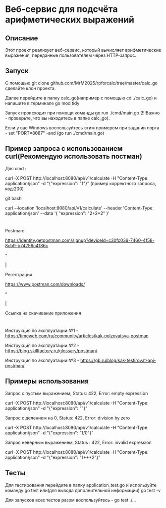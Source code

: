 # Веб-сервис для подсчёта арифметических выражений
## Описание
Этот проект реализует веб-сервис, который вычисляет арифметические выражения, переданные пользователем через HTTP-запрос.

## Запуск 
С помощью git clone github.com/MrM2025/rpforcalc/tree/master/calc_go сделайте клон проекта. 

Далее перейдите в папку calc_go(например с помощью cd ./calc_go) и напишите в терминале go mod tidy

Запуск происходит при помощи команды go run ./cmd/main.go (!!!Важно - проверьте, что вы находитесь в папке calc_go).

Если у вас Windows воспользуйтесь этим примером при задании порта - set "PORT=8087" -and (go run ./cmd/main.go)

## Пример запроса с использованием curl(Рекомендую использовать постман)
Для cmd :  

 curl -X POST http://localhost:8080/api/v1/calculate -H "Content-Type: application/json" -d "{"expression": "1"}" (пример корректного запроса, код:200)

git bash

curl --location 'localhost:8080/api/v1/calculate'
--header 'Content-Type: application/json'
--data '{ "expression": "2+2*2" }'
#

Postman:

https://identity.getpostman.com/signup?deviceId=c30fc039-7460-4f58-8cb9-b74256c4186c  

^

|

Регестрация

https://www.postman.com/downloads/

^

|

Ссылка на скачивание приложения    

#
Инструкция по эксплуатации №1 - https://timeweb.com/ru/community/articles/kak-polzovatsya-postman

Инструкция по эксплуатации №2 - https://blog.skillfactory.ru/glossary/postman/

Инструкция по эксплуатации №3 - https://gb.ru/blog/kak-testirovat-api-postman/

## Примеры использования

Запрос с пустым выражением, Status: 422, Error: empty expression


curl -X POST http://localhost:8080/api/v1/calculate -H "Content-Type: application/json" -d "{\"expression": \"\"}"



Запрос с делением на 0, Status: 422, Error: division by zero


curl -X POST http://localhost:8080/api/v1/calculate -H "Content-Type: application/json" -d "{\"expression": \"1/0\"}"



Запрос неверным выражением, Status : 422, Error: invalid expression


curl -X POST http://localhost:8080/api/v1/calculate -H "Content-Type: application/json" -d "{\"expression\": \"1++*2\"}"


## Тесты
Для тестирования перейдите в папку application_test.go и используйте команду go test или(для вывода дополнительной информации) go test -v

Для запусков всех тестов разом воспользуйтесь - go test ./...

